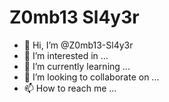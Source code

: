 # Z0mb13 Sl4y3r
- 👋 Hi, I’m @Z0mb13-Sl4y3r
- 👀 I’m interested in ...
- 🌱 I’m currently learning ...
- 💞️ I’m looking to collaborate on ...
- 📫 How to reach me ...
